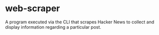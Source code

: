 # web-scraper

A program executed via the CLI that scrapes Hacker News to collect and display information regarding a particular post.

